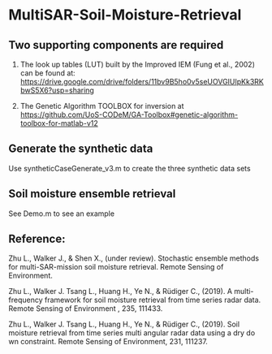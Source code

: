# MultiSAR-Soil-Moisture-Retrieval

## Two supporting components are required 

1) The look up tables (LUT) built by the Improved IEM (Fung et al., 2002) can be found at:
https://drive.google.com/drive/folders/11bv9B5ho0v5seUOVGIUIpKk3RKbwS5X6?usp=sharing

2) The Genetic Algorithm TOOLBOX for inversion at https://github.com/UoS-CODeM/GA-Toolbox#genetic-algorithm-toolbox-for-matlab-v12

## Generate the synthetic data

Use syntheticCaseGenerate_v3.m to create the three synthetic data sets

## Soil moisture ensemble retrieval

See Demo.m to see an example

## Reference:

Zhu L., Walker J., & Shen X., (under review). Stochastic ensemble methods for multi-SAR-mission soil moisture retrieval. Remote Sensing of Environment.

Zhu L., Walker J. Tsang L., Huang H., Ye N., & Rüdiger C., (2019). A multi-frequency framework for soil moisture retrieval from time series radar data. Remote Sensing of Environment , 235, 111433.

Zhu L., Walker J. Tsang L., Huang H., Ye N., & Rüdiger C., (2019). Soil moisture retrieval from time series multi angular radar data using a dry do wn constraint. Remote Sensing of Environment, 231, 111237.
